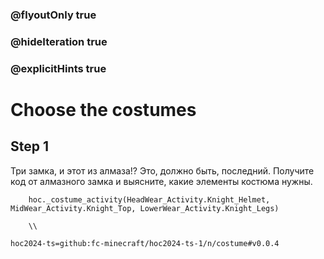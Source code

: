 ### @flyoutOnly true
### @hideIteration true
### @explicitHints true

# Choose the costumes

## Step 1
Три замка, и этот из алмаза!? Это, должно быть, последний. Получите код от алмазного замка и выясните, какие элементы костюма нужны.

```ghost
    hoc._costume_activity(HeadWear_Activity.Knight_Helmet, MidWear_Activity.Knight_Top, LowerWear_Activity.Knight_Legs)
```
```template     
    \\
```

```package
hoc2024-ts=github:fc-minecraft/hoc2024-ts-1/n/costume#v0.0.4
```